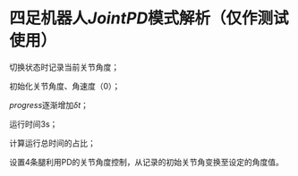 # 四足机器人$JointPD$模式解析（仅作测试使用）

切换状态时记录当前关节角度；

初始化关节角度、角速度（0）；

$progress$逐渐增加$\delta t$；

运行时间3s；

计算运行总时间的占比；

设置4条腿利用PD的关节角度控制，从记录的初始关节角变换至设定的角度值。